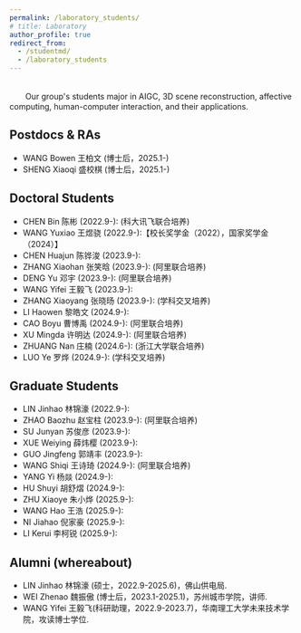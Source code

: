 ```yaml
---
permalink: /laboratory_students/
# title: Laboratory
author_profile: true
redirect_from: 
  - /studentmd/
  - /laboratory_students
---
```


<br />
　　Our group's students major in AIGC, 3D scene reconstruction, affective computing, human-computer interaction, and their applications.

Postdocs & RAs
--------
* WANG Bowen 王柏文 (博士后，2025.1-)
* SHENG Xiaoqi 盛校棋 (博士后，2025.1-) 

Doctoral Students
--------
* CHEN Bin 陈彬 (2022.9-): (科大讯飞联合培养)
* WANG Yuxiao 王煜骁 (2022.9-):【校长奖学金（2022），国家奖学金（2024）】
* CHEN Huajun 陈铧浚 (2023.9-): 
* ZHANG Xiaohan 张笑晗 (2023.9-): (阿里联合培养)
* DENG Yu 邓宇 (2023.9-): (阿里联合培养)
* WANG Yifei 王毅飞 (2023.9-): 
* ZHANG Xiaoyang 张晓旸 (2023.9-): (学科交叉培养)
* LI Haowen 黎皓文 (2024.9-): 
* CAO Boyu 曹博禹 (2024.9-): (阿里联合培养)
* XU Mingda 许明达 (2024.9-): (阿里联合培养)
* ZHUANG Nan 庄楠 (2024.6-): (浙江大学联合培养)
* LUO Ye 罗烨 (2024.9-): (学科交叉培养)
   



Graduate Students
--------
* LIN Jinhao 林锦濠 (2022.9-): 
* ZHAO Baozhu 赵宝柱 (2023.9-):  (阿里联合培养)
* SU Junyan 苏俊彦 (2023.9-): 
* XUE Weiying 薛炜樱 (2023.9-):
* GUO Jingfeng 郭靖丰 (2023.9-): 
* WANG Shiqi 王诗琦 (2024.9-): (阿里联合培养)
* YANG Yi 杨燚 (2024.9-): 
* HU Shuyi 胡舒熠 (2024.9-):
* ZHU Xiaoye 朱小烨 (2025.9-): 
* WANG Hao 王浩 (2025.9-): 
* NI Jiahao 倪家豪 (2025.9-): 
* LI Kerui 李柯锐 (2025.9-):

Alumni (whereabout)
--------  
* LIN Jinhao 林锦濠 (硕士，2022.9-2025.6)，佛山供电局.
* WEI Zhenao 魏振傲 (博士后，2023.1-2025.1)，苏州城市学院，讲师.
* WANG Yifei 王毅飞(科研助理，2022.9-2023.7)，华南理工大学未来技术学院，攻读博士学位.
